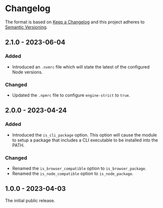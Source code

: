 # Changelog

The format is based on [Keep a Changelog](http://keepachangelog.com/) and this project adheres to [Semantic Versioning](https://semver.org/spec/v2.0.0.html).

## 2.1.0 - 2023-06-04

### Added

- Introduced an `.nvmrc` file which will state the latest of the configured Node versions.

### Changed

- Updated the `.npmrc` file to configure `engine-strict` to `true`.

## 2.0.0 - 2023-04-24

### Added

- Introduced the `is_cli_package` option. This option will cause the module to setup a package that includes a CLI executable to be installed into the PATH.

### Changed

- Renamed the `is_browser_compatible` option to `is_browser_package`.
- Renamed the `is_node_compatible` option to `is_node_package`.

## 1.0.0 - 2023-04-03

The initial public release.
